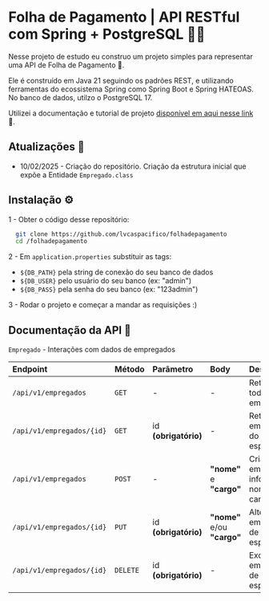 
# Folha de Pagamento | API RESTful com Spring + PostgreSQL 🎲🌿

Nesse projeto de estudo eu construo um projeto simples para representar uma API de Folha de Pagamento 💸.

Ele é construído em Java 21 seguindo os padrões REST, e utilizando ferramentas do ecossistema Spring como Spring Boot e Spring HATEOAS. No banco de dados, utilzo o PostgreSQL 17.

Utilizei a documentação e tutorial de projeto [disponível em aqui nesse link](spring.io/guides/tutorials/rest) 🔗.

## Atualizações 🔁

+ 10/02/2025 - Criação do repositório. Criação da estrutura inicial que expõe a Entidade `Empregado.class`


## Instalação ⚙️

1 - Obter o código desse repositório:
```bash
  git clone https://github.com/lvcaspacifico/folhadepagamento
  cd /folhadepagamento 
```

2 - Em `application.properties` substituir as tags:

* `${DB_PATH}` pela string de conexão do seu banco de dados
* `${DB_USER}` pelo usuário do seu banco (ex: "admin")
* `${DB_PASS}` pela senha do seu banco (ex: "123admin")

3 - Rodar o projeto e começar a mandar as requisições :)

## Documentação da API 📖

`Empregado` - Interações com dados de empregados

| Endpoint   | Método | Parâmetro | Body | Descrição |
| :---------- | :--------- | :--------- | :--------- |:--------- |
| `/api/v1/empregados` | `GET` | - | - | Retorna todos os empregados     |
| `/api/v1/empregados/{id}` | `GET` | id **(obrigatório)** | - | Retorna empregado do Id específicado     |
| `/api/v1/empregados` | `POST` | - | **"nome"** e **"cargo"** | Cria um empregado informando nome e cargo|
| `/api/v1/empregados/{id}` | `PUT` | id **(obrigatório)** | **"nome"** e/ou **"cargo"** | Altera um empregado de Id especificado |
| `/api/v1/empregados/{id}` | `DELETE` | id **(obrigatório)** | - | Excluí um empregado de Id especificado |

